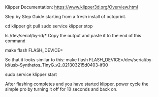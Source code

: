Klipper Documentation: https://www.klipper3d.org/Overview.html

Step by Step Guide starting from a fresh install of octoprint.

cd klipper
git pull
sudo service klipper stop

ls /dev/serial/by-id/*
Copy the output and paste it to the end of this command

make flash FLASH_DEVICE=

So that it looks similar to this:
make flash FLASH_DEVICE=/dev/serial/by-id/usb-Synthetos_TinyG_v2_021303215d0403-if00

sudo service klipper start

After flashing completes and you have started klipper, power cycle the simple pro by turning it off for 10 seconds and back on.

